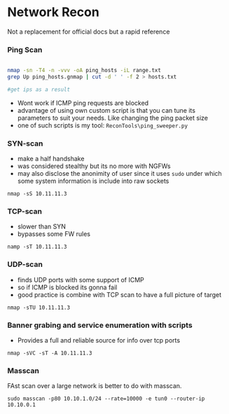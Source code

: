 # Network Recon

Not a replacement for official docs but a rapid reference

### Ping Scan

```bash

nmap -sn -T4 -n -vvv -oA ping_hosts -iL range.txt
grep Up ping_hosts.gnmap | cut -d ' ' -f 2 > hosts.txt

#get ips as a result
```

* Wont work if ICMP ping requests are blocked
* advantage of using own custom script is that you can tune its parameters to suit your needs. Like changing the ping packet size
* one of such scripts is my tool: `ReconTools\ping_sweeper.py`

### SYN-scan

* make a half handshake
* was considered stealthy but its no more with NGFWs
* may also disclose the anonimity of user since it uses `sudo` under which some system information is include into raw sockets

`nmap -sS 10.11.11.3`

### TCP-scan

* slower than SYN
* bypasses some FW rules

`namp -sT 10.11.11.3`

### UDP-scan

* finds UDP ports with some support of ICMP
* so if ICMP is blocked its gonna fail
* good practice is combine with TCP scan to have a full picture of target

`nmap -sTU 10.11.11.3`

### Banner grabing and service enumeration with scripts

* Provides a full and reliable source for info over tcp ports

`nmap -sVC -sT -A 10.11.11.3`

### Masscan

FAst scan over a large network is better to do with masscan.

`sudo masscan -p80 10.10.1.0/24 --rate=10000 -e tun0 --router-ip 10.10.0.1`